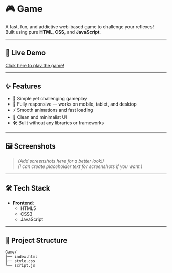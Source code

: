 # 🎮 Game

A fast, fun, and addictive web-based game to challenge your reflexes!  
Built using pure **HTML**, **CSS**, and **JavaScript**.

---

## 🚀 Live Demo

 [Click here to play the game!](https://lokendra-111.github.io/Game/)

---

## ✨ Features

- 🎯 Simple yet challenging gameplay
- 📱 Fully responsive — works on mobile, tablet, and desktop
- ⚡ Smooth animations and fast loading
- 🎨 Clean and minimalist UI
- 🛠️ Built without any libraries or frameworks

---

## 🖼️ Screenshots

> *(Add screenshots here for a better look!)*  
> *(I can create placeholder text for screenshots if you want.)*

---

## 🛠️ Tech Stack

- **Frontend**:
  - HTML5
  - CSS3
  - JavaScript

---

## 📂 Project Structure

```plaintext
Game/
├── index.html
├── style.css
└── script.js
